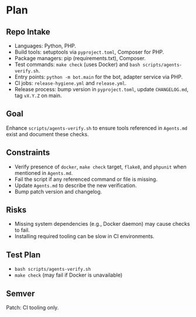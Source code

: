 # Plan

## Repo Intake
- Languages: Python, PHP.
- Build tools: setuptools via `pyproject.toml`, Composer for PHP.
- Package managers: pip (requirements.txt), Composer.
- Test commands: `make check` (uses Docker) and `bash scripts/agents-verify.sh`.
- Entry points: `python -m bot.main` for the bot, adapter service via PHP.
- CI jobs: `release-hygiene.yml` and `release.yml`.
- Release process: bump version in `pyproject.toml`, update `CHANGELOG.md`, tag `vX.Y.Z` on main.

## Goal
Enhance `scripts/agents-verify.sh` to ensure tools referenced in `Agents.md` exist and document these checks.

## Constraints
- Verify presence of `docker`, `make check` target, `flake8`, and `phpunit` when mentioned in `Agents.md`.
- Fail the script if any referenced command or file is missing.
- Update `Agents.md` to describe the new verification.
- Bump patch version and changelog.

## Risks
- Missing system dependencies (e.g., Docker daemon) may cause checks to fail.
- Installing required tooling can be slow in CI environments.

## Test Plan
- `bash scripts/agents-verify.sh`
- `make check` (may fail if Docker is unavailable)

## Semver
Patch: CI tooling only.

